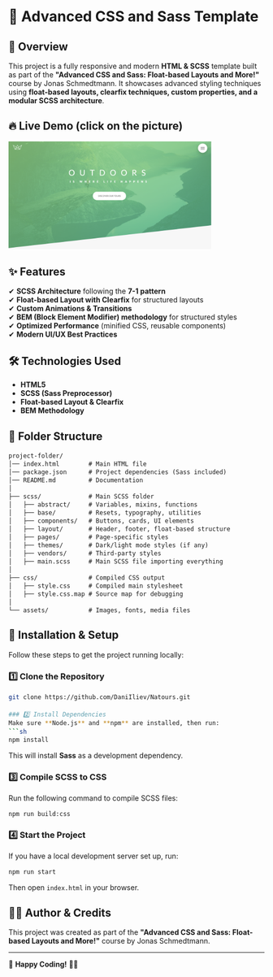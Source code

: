 # 🎨 Advanced CSS and Sass Template

## 📌 Overview
This project is a fully responsive and modern **HTML & SCSS** template built as part of the **"Advanced CSS and Sass: Float-based Layouts and More!"** course by Jonas Schmedtmann. It showcases advanced styling techniques using **float-based layouts, clearfix techniques, custom properties, and a modular SCSS architecture**.

## 🔥 Live Demo (click on the picture)
[<img src="img/NatoursSCR.png" width="400" />](https://daniiliev.github.io/Natours/) 


## ✨ Features
✔ **SCSS Architecture** following the **7-1 pattern**  
✔ **Float-based Layout with Clearfix** for structured layouts  
✔ **Custom Animations & Transitions**  
✔ **BEM (Block Element Modifier) methodology** for structured styles  
✔ **Optimized Performance** (minified CSS, reusable components)  
✔ **Modern UI/UX Best Practices**  

## 🛠 Technologies Used
- **HTML5**
- **SCSS (Sass Preprocessor)**
- **Float-based Layout & Clearfix**
- **BEM Methodology**

## 📁 Folder Structure
```
project-folder/
│── index.html        # Main HTML file
│── package.json      # Project dependencies (Sass included)
│── README.md         # Documentation
│
├── scss/             # Main SCSS folder
│   ├── abstract/     # Variables, mixins, functions
│   ├── base/         # Resets, typography, utilities
│   ├── components/   # Buttons, cards, UI elements
│   ├── layout/       # Header, footer, float-based structure
│   ├── pages/        # Page-specific styles
│   ├── themes/       # Dark/light mode styles (if any)
│   ├── vendors/      # Third-party styles
│   ├── main.scss     # Main SCSS file importing everything
│
├── css/              # Compiled CSS output
│   ├── style.css     # Compiled main stylesheet
│   ├── style.css.map # Source map for debugging
│
└── assets/           # Images, fonts, media files
```

## 🚀 Installation & Setup
Follow these steps to get the project running locally:

### 1️⃣ Clone the Repository
```sh
git clone https://github.com/DaniIliev/Natours.git

### 2️⃣ Install Dependencies
Make sure **Node.js** and **npm** are installed, then run:
```sh
npm install
```
This will install **Sass** as a development dependency.

### 3️⃣ Compile SCSS to CSS
Run the following command to compile SCSS files:
```sh
npm run build:css
```

### 4️⃣ Start the Project
If you have a local development server set up, run:
```sh
npm run start
```
Then open `index.html` in your browser.

## 👨‍💻 Author & Credits
This project was created as part of the **"Advanced CSS and Sass: Float-based Layouts and More!"** course by Jonas Schmedtmann.

---
🚀 **Happy Coding!** 🎨✨





